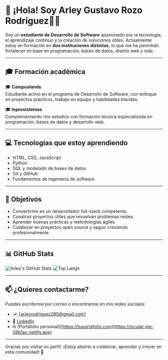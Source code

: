 # 👋 ¡Hola! Soy Arley Gustavo Rozo Rodriguez👨‍💻

Soy un **estudiante de Desarrollo de Software** apasionado por la tecnología, el aprendizaje continuo y la creación de soluciones útiles. Actualmente estoy en formación en **dos instituciones distintas**, lo que me ha permitido fortalecer mi base en programación, bases de datos, diseño web y más.

------

## 🎓 Formación académica

🎓 **Campuslands**  
Estudiante activo en el programa de Desarrollo de Software, con enfoque en proyectos prácticos, trabajo en equipo y habilidades blandas.

🎓 **Inprosistemas**   
Complementando mis estudios con formación técnica especializada en programación, bases de datos y desarrollo web.

-----

## 💻 Tecnologías que estoy aprendiendo

- HTML, CSS, JavaScript
- Python
- SQL y modelado de bases de datos
- Git y GitHub
- Fundamentos de ingeniería de software

-----

## 🚀 Objetivos

- Convertirme en un desarrollador full-stack competente.
- Construir proyectos útiles que resuelvan problemas reales.
- Aprender buenas prácticas y metodologías ágiles.
- Colaborar en proyectos open source y seguir creciendo profesionalmente.

-----

## 📊 GitHub Stats

![Arley's GitHub Stats](https://github-readme-stats.vercel.app/api?username=Arleyrozo27&show_icons=true&theme=radical)
![Top Langs](https://github-readme-stats.vercel.app/api/top-langs/?username=Arleyrozo27&layout=compact&theme=radical)

-----

## 📫 ¿Quieres contactarme?

Puedes escribirme por correo o encontrarme en mis redes sociales:

- ✉️ [arleyrodriguez280@gmail.com]
- 💼 [LinkedIn](https://www.linkedin.com/in/estudiante-backen-arley-rozo)
- 🌐 [Portafolio personal]([https://tuportafolio.com](https://jocular-pie-06b1ac.netlify.app)

-----

Gracias por visitar mi perfil. ¡Estoy abierto a colaborar, aprender y crecer en esta comunidad! 🚀

